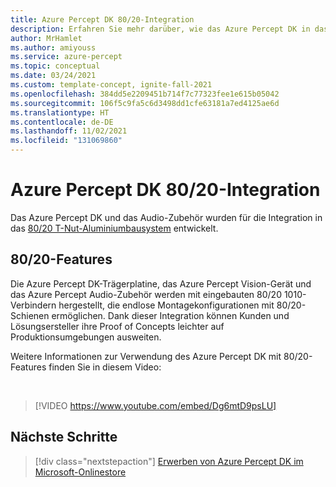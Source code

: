 ```yaml
---
title: Azure Percept DK 80/20-Integration
description: Erfahren Sie mehr darüber, wie das Azure Percept DK in das 80/20-Schienensystem integriert wird.
author: MrHamlet
ms.author: amiyouss
ms.service: azure-percept
ms.topic: conceptual
ms.date: 03/24/2021
ms.custom: template-concept, ignite-fall-2021
ms.openlocfilehash: 384dd5e2209451b714f7c77323fee1e615b05042
ms.sourcegitcommit: 106f5c9fa5c6d3498dd1cfe63181a7ed4125ae6d
ms.translationtype: HT
ms.contentlocale: de-DE
ms.lasthandoff: 11/02/2021
ms.locfileid: "131069860"
---
```

# <a name="azure-percept-dk-8020-integration"></a>Azure Percept DK 80/20-Integration

Das Azure Percept DK und das Audio-Zubehör wurden für die Integration in das [80/20 T-Nut-Aluminiumbausystem](https://8020.net/) entwickelt.

## <a name="8020-features"></a>80/20-Features

Die Azure Percept DK-Trägerplatine, das Azure Percept Vision-Gerät und das Azure Percept Audio-Zubehör werden mit eingebauten 80/20 1010-Verbindern hergestellt, die endlose Montagekonfigurationen mit 80/20-Schienen ermöglichen. Dank dieser Integration können Kunden und Lösungsersteller ihre Proof of Concepts leichter auf Produktionsumgebungen ausweiten.

Weitere Informationen zur Verwendung des Azure Percept DK mit 80/20-Features finden Sie in diesem Video:

</br>

> [!VIDEO https://www.youtube.com/embed/Dg6mtD9psLU]  

## <a name="next-steps"></a>Nächste Schritte

> [!div class="nextstepaction"]
> [Erwerben von Azure Percept DK im Microsoft-Onlinestore](https://go.microsoft.com/fwlink/p/?LinkId=2155270)
